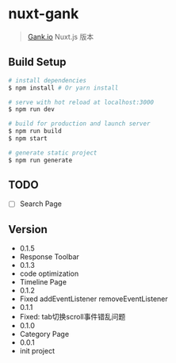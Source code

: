 # nuxt-gank

> [Gank.io](http://gank.io/) Nuxt.js 版本

## Build Setup

``` bash
# install dependencies
$ npm install # Or yarn install

# serve with hot reload at localhost:3000
$ npm run dev

# build for production and launch server
$ npm run build
$ npm start

# generate static project
$ npm run generate
```

## TODO

- [ ] Search Page

## Version

- 0.1.5
 - Response Toolbar
- 0.1.3
 - code optimization
 - Timeline Page
- 0.1.2
 - Fixed addEventListener removeEventListener
- 0.1.1
 - Fixed: tab切换scroll事件错乱问题
- 0.1.0
 - Category Page
- 0.0.1
 - init project